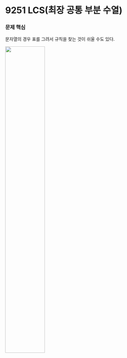 # 9251 LCS(최장 공통 부분 수열)

### 문제 핵심
문자열의 경우 표를 그려서 규칙을 찾는 것이 쉬울 수도 있다.

<img src="/Users/sumin/workspace/Git-local/Algorithm/BOJ/다이나믹 프로그래밍/9251 LCS/IMG_63E9E153D20D-1.jpeg" width="50%">
